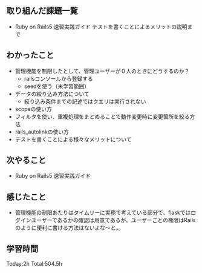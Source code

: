 ## 取り組んだ課題一覧
- Ruby on Rails5 速習実践ガイド テストを書くことによるメリットの説明まで
  
## わかったこと
- 管理機能を制限したとして、管理ユーザーが０人のときにどうするのか？
  - railsコンソールから登録する
  - seedを使う（未学習範囲）
- データの絞り込み方法について
  - 絞り込み条件までの記述ではクエリは実行されない
- scopeの使い方
- フィルタを使い、重複処理をまとめることで動作変更時に変更箇所を絞る方法
- rails_autolinkの使い方
- テストを書くことによる様々なメリットについて

## 次やること
- Ruby on Rails5 速習実践ガイド
  
## 感じたこと
- 管理機能の制限あたりはタイムリーに実務で考えている部分で、flaskではログインユーザーであるかの確認は用意であるが、ユーザーごとの権限はRailsのように便利に書ける方法はないよな〜と。。
  
## 学習時間
Today:2h
Total:504.5h
